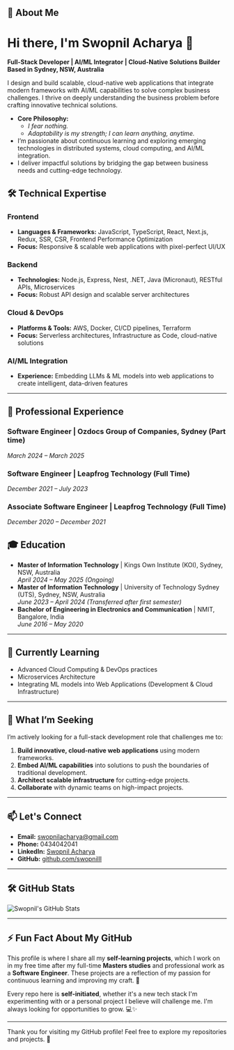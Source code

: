 ## 🚀 About Me

# Hi there, I'm Swopnil Acharya 👋

**Full-Stack Developer | AI/ML Integrator | Cloud-Native Solutions Builder**  
**Based in Sydney, NSW, Australia**

I design and build scalable, cloud-native web applications that integrate modern frameworks with AI/ML capabilities to solve complex business challenges. I thrive on deeply understanding the business problem before crafting innovative technical solutions.

- **Core Philosophy:**  
  - *I fear nothing.*  
  - *Adaptability is my strength; I can learn anything, anytime.*
- I’m passionate about continuous learning and exploring emerging technologies in distributed systems, cloud computing, and AI/ML integration.
- I deliver impactful solutions by bridging the gap between business needs and cutting-edge technology.

## 🛠️ Technical Expertise

### Frontend
- **Languages & Frameworks:** JavaScript, TypeScript, React, Next.js, Redux, SSR, CSR, Frontend Performance Optimization  
- **Focus:** Responsive & scalable web applications with pixel-perfect UI/UX

### Backend
- **Technologies:** Node.js, Express, Nest, .NET, Java (Micronaut), RESTful APIs, Microservices  
- **Focus:** Robust API design and scalable server architectures

### Cloud & DevOps
- **Platforms & Tools:** AWS, Docker, CI/CD pipelines, Terraform  
- **Focus:** Serverless architectures, Infrastructure as Code, cloud-native solutions

### AI/ML Integration
- **Experience:** Embedding LLMs & ML models into web applications to create intelligent, data-driven features

---

## 💼 Professional Experience

### Software Engineer | **Ozdocs Group of Companies**, Sydney  (Part time)
*March 2024 – March 2025*  

### Software Engineer | **Leapfrog Technology** (Full Time)
*December 2021 – July 2023*  

### Associate Software Engineer | **Leapfrog Technology** (Full Time)
*December 2020 – December 2021*  


## 🎓 Education

- **Master of Information Technology** | Kings Own Institute (KOI), Sydney, NSW, Australia  
  *April 2024 – May 2025 (Ongoing)*
- **Master of Information Technology** | University of Technology Sydney (UTS), Sydney, NSW, Australia  
  *June 2023 – April 2024 (Transferred after first semester)*
- **Bachelor of Engineering in Electronics and Communication** | NMIT, Bangalore, India  
  *June 2016 – May 2020*

---

## 🌱 Currently Learning

- Advanced Cloud Computing & DevOps practices  
- Microservices Architecture  
- Integrating ML models into Web Applications (Development & Cloud Infrastructure)

---

## 🎯 What I’m Seeking

I’m actively looking for a full-stack development role that challenges me to:
1. **Build innovative, cloud-native web applications** using modern frameworks.
2. **Embed AI/ML capabilities** into solutions to push the boundaries of traditional development.
3. **Architect scalable infrastructure** for cutting-edge projects.
4. **Collaborate** with dynamic teams on high-impact projects.

---

## 📫 Let's Connect

- **Email:** [swopnilacharya@gmail.com](mailto:swopnilacharya@gmail.com)
- **Phone:** 0434042041
- **LinkedIn:** [Swopnil Acharya](https://www.linkedin.com/in/swopnil-acharya/)
- **GitHub:** [github.com/swopnilll](https://github.com/swopnilll)

---

## 🛠️ GitHub Stats
![Swopnil's GitHub Stats](https://github-readme-stats.vercel.app/api?username=swopnilll&show_icons=true&count_private=true&hide=prs&theme=radical)


---

## ⚡️ Fun Fact About My GitHub
This profile is where I share all my **self-learning projects**, which I work on in my free time after my full-time **Masters studies** and professional work as a **Software Engineer**. These projects are a reflection of my passion for continuous learning and improving my craft. 🚀

Every repo here is **self-initiated**, whether it's a new tech stack I'm experimenting with or a personal project I believe will challenge me. I'm always looking for opportunities to grow. 💻✨

---

Thank you for visiting my GitHub profile! Feel free to explore my repositories and projects. 🚀


